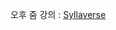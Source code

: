 오후 줌 강의 : [Syllaverse](https://syllaverse.com/courses/1/s/13/curriculum/2022-07-25/contents/30/videos)